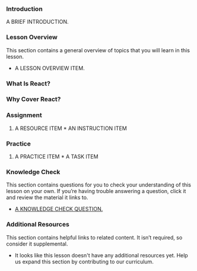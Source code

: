 ### Introduction

A BRIEF INTRODUCTION.

### Lesson Overview

This section contains a general overview of topics that you will learn in this lesson.

- A LESSON OVERVIEW ITEM.

### What Is React?

### Why Cover React?

### Assignment

<div class="lesson-content__panel" markdown="1">

1.  A RESOURCE ITEM \* AN INSTRUCTION ITEM
</div>

### Practice

<div class="lesson-content__panel" markdown="1">

1.  A PRACTICE ITEM \* A TASK ITEM
</div>

### Knowledge Check

This section contains questions for you to check your understanding of this lesson on your own. If you’re having trouble answering a question, click it and review the material it links to.

- <a class="knowledge-check-link" href="A KNOWLEDGE CHECK URL">A KNOWLEDGE CHECK QUESTION.</a>

### Additional Resources

This section contains helpful links to related content. It isn’t required, so consider it supplemental.

- It looks like this lesson doesn't have any additional resources yet. Help us expand this section by contributing to our curriculum.
